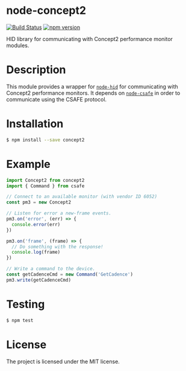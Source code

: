 # node-concept2

[![Build Status](https://travis-ci.org/mdeltito/node-concept2.svg?branch=master)](https://travis-ci.org/mdeltito/node-concept2)
[![npm version](https://badge.fury.io/js/concept2.svg)](https://badge.fury.io/js/concept2)

HID library for communicating with Concept2 performance monitor modules.

# Description

This module provides a wrapper for [`node-hid`](https://github.com/node-hid/node-hid) for communicating with Concept2 performance monitors.
It depends on [`node-csafe`](https://github.com/mdeltito/node-csafe) in order to communicate using the CSAFE protocol.

# Installation

```sh
$ npm install --save concept2
```

# Example

```js
import Concept2 from concept2
import { Command } from csafe

// Connect to an available monitor (with vendor ID 6052)
const pm3 = new Concept2

// Listen for error a new-frame events.
pm3.on('error', (err) => {
  console.error(err)
})

pm3.on('frame', (frame) => {
  // Do something with the response!
  console.log(frame)
})

// Write a command to the device.
const getCadenceCmd = new Command('GetCadence')
pm3.write(getCadenceCmd)
```

# Testing

```sh
$ npm test
```

# License

The project is licensed under the MIT license.
